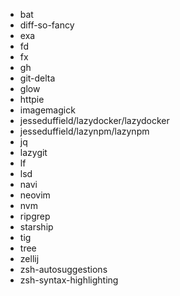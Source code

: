 - bat
- diff-so-fancy
- exa
- fd
- fx
- gh
- git-delta
- glow
- httpie
- imagemagick
- jesseduffield/lazydocker/lazydocker
- jesseduffield/lazynpm/lazynpm
- jq
- lazygit
- lf
- lsd
- navi
- neovim
- nvm
- ripgrep
- starship
- tig
- tree
- zellij
- zsh-autosuggestions
- zsh-syntax-highlighting